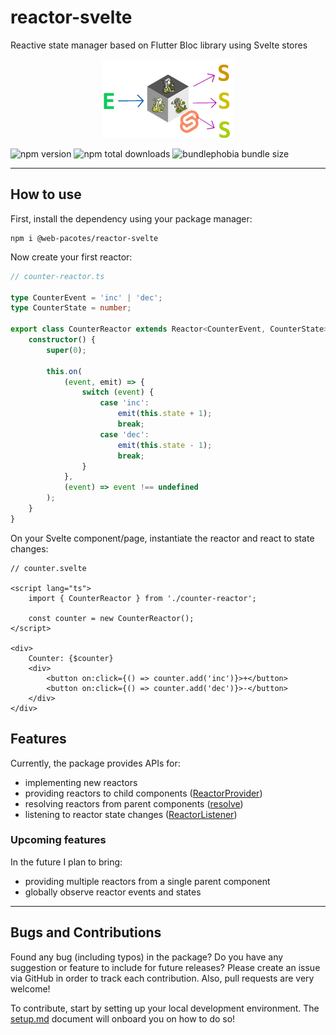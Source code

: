 # reactor-svelte

Reactive state manager based on Flutter Bloc library using Svelte stores

<p align="center">
    <img src="../../art/reactor-svelte-logo.webp" alt="library logo"/>
</p>

![npm version](https://badgen.net/npm/v/@web-pacotes/reactor-svelte) ![npm total downloads](https://badgen.net/npm/dt/@web-pacotes/reactor-svelte) ![bundlephobia bundle size](https://badgen.net/bundlephobia/min/@web-pacotes/reactor-svelte)

---

## How to use

First, install the dependency using your package manager:

```shell
npm i @web-pacotes/reactor-svelte
```

Now create your first reactor:

```typescript
// counter-reactor.ts

type CounterEvent = 'inc' | 'dec';
type CounterState = number;

export class CounterReactor extends Reactor<CounterEvent, CounterState> {
	constructor() {
		super(0);

		this.on(
			(event, emit) => {
				switch (event) {
					case 'inc':
						emit(this.state + 1);
						break;
					case 'dec':
						emit(this.state - 1);
						break;
				}
			},
			(event) => event !== undefined
		);
	}
}
```

On your Svelte component/page, instantiate the reactor and react to state changes:

```sveltehtml
// counter.svelte

<script lang="ts">
	import { CounterReactor } from './counter-reactor';

	const counter = new CounterReactor();
</script>

<div>
	Counter: {$counter}
	<div>
		<button on:click={() => counter.add('inc')}>+</button>
		<button on:click={() => counter.add('dec')}>-</button>
	</div>
</div>
```

## Features

Currently, the package provides APIs for:

- implementing new reactors
- providing reactors to child components ([ReactorProvider](src/lib/provider.svelte))
- resolving reactors from parent components ([resolve](src/lib/provider.ts))
- listening to reactor state changes ([ReactorListener](src/lib/reactor.svelte))

### Upcoming features

In the future I plan to bring:

- providing multiple reactors from a single parent component
- globally observe reactor events and states

---

## Bugs and Contributions

Found any bug (including typos) in the package? Do you have any suggestion
or feature to include for future releases? Please create an issue via
GitHub in order to track each contribution. Also, pull requests are very
welcome!

To contribute, start by setting up your local development environment. The [setup.md](setup.md) document will onboard
you on how to do so!
